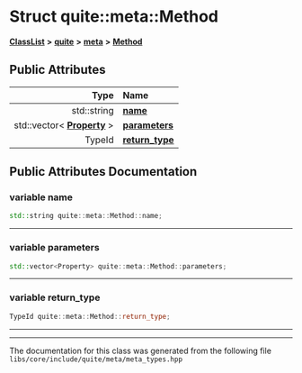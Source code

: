 

# Struct quite::meta::Method



[**ClassList**](annotated.md) **>** [**quite**](namespacequite.md) **>** [**meta**](namespacequite_1_1meta.md) **>** [**Method**](structquite_1_1meta_1_1Method.md)


























## Public Attributes

| Type | Name |
| ---: | :--- |
|  std::string | [**name**](#variable-name)  <br> |
|  std::vector&lt; [**Property**](structquite_1_1meta_1_1Property.md) &gt; | [**parameters**](#variable-parameters)  <br> |
|  TypeId | [**return\_type**](#variable-return_type)  <br> |












































## Public Attributes Documentation




### variable name 

```C++
std::string quite::meta::Method::name;
```




<hr>



### variable parameters 

```C++
std::vector<Property> quite::meta::Method::parameters;
```




<hr>



### variable return\_type 

```C++
TypeId quite::meta::Method::return_type;
```




<hr>

------------------------------
The documentation for this class was generated from the following file `libs/core/include/quite/meta/meta_types.hpp`

